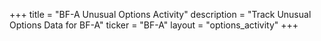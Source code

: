 +++
title = "BF-A Unusual Options Activity"
description = "Track Unusual Options Data for BF-A"
ticker = "BF-A"
layout = "options_activity"
+++

